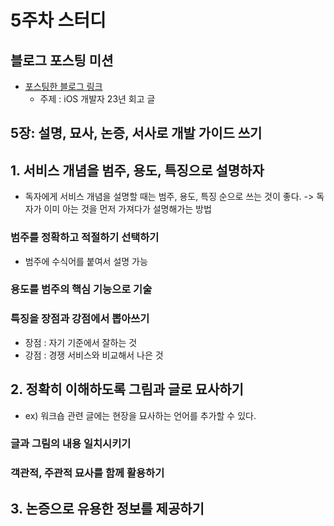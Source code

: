 # 5주차 스터디

## 블로그 포스팅 미션

- [포스팅한 블로그 링크](https://0urtrees.tistory.com/412)
  - 주제 : iOS 개발자 23년 회고 글

## 5장: 설명, 묘사, 논증, 서사로 개발 가이드 쓰기

## 1. 서비스 개념을 범주, 용도, 특징으로 설명하자
- 독자에게 서비스 개념을 설명할 때는 범주, 용도, 특징 순으로 쓰는 것이 좋다. -> 독자가 이미 아는 것을 먼저 가져다가 설명해가는 방법

### 범주를 정확하고 적절하기 선택하기
- 범주에 수식어를 붙여서 설명 가능

### 용도를 범주의 핵심 기능으로 기술

### 특징을 장점과 강점에서 뽑아쓰기
- 장점 : 자기 기준에서 잘하는 것
- 강점 : 경쟁 서비스와 비교해서 나은 것

## 2. 정확히 이해하도록 그림과 글로 묘사하기
- ex) 워크숍 관련 글에는 현장을 묘사하는 언어를 추가할 수 있다. 

### 글과 그림의 내용 일치시키기

### 객관적, 주관적 묘사를 함께 활용하기

## 3. 논증으로 유용한 정보를 제공하기 


